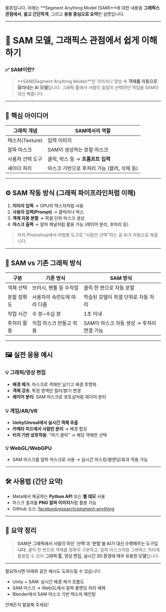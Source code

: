 물론입니다. 아래는 \*\*Segment Anything Model (SAM)\*\*에 대한 내용을 **그래픽스 관점에서**, **쉽고 간단하게**, 그리고 **응용 중심으로 요약**한 설명입니다.

---

# 🎨 SAM 모델, 그래픽스 관점에서 쉽게 이해하기

### ✅ SAM이란?

> \*\*SAM(Segment Anything Model)\*\*은 이미지나 영상 속 **객체를 자동으로 잘라내는 AI 모델**입니다.
> 그래픽 툴에서 사람이 일일이 선택하던 작업을 SAM이 대신 해줍니다.

---

## 🧠 핵심 아이디어

| 그래픽 개념       | SAM에서의 역할                  |
| ------------ | -------------------------- |
| 텍스처(Texture) | 입력 이미지                     |
| 알파 마스크       | SAM이 생성하는 분할 마스크           |
| 사용자 선택 도구    | 클릭, 박스 등 → **프롬프트 입력**     |
| 셰이더 처리       | 마스크 기반으로 후처리 가능 (블러, 삭제 등) |

---

## ⚙️ SAM 작동 방식 (그래픽 파이프라인처럼 이해)

1. **이미지 입력** → GPU의 텍스처처럼 사용
2. **사용자 입력(Prompt)** → 클릭이나 박스
3. **객체 자동 분할** → 픽셀 단위 마스크 생성
4. **마스크 출력** → 알파 채널처럼 활용 가능 (레이어 분리, 후처리 등)

> 마치 Photoshop에서 마법봉 도구로 "사람만 선택"하는 걸 AI가 자동으로 해줍니다.

---

## 🧩 SAM vs 기존 그래픽 방식

| 구분     | 기존 방식           | SAM 방식                     |
| ------ | --------------- | -------------------------- |
| 객체 선택  | 브러시, 펜툴 등 수작업   | 클릭 한 번으로 자동 분할             |
| 분할 정확도 | 사용자의 숙련도에 따라 다름 | 학습된 모델이 픽셀 단위로 자동 처리       |
| 작업 시간  | 수 분\~수십 분       | 1초 이내                      |
| 후처리 활용 | 직접 마스크 만들고 적용   | SAM이 마스크 자동 생성 → 후처리 연결 가능 |

---

## 🖼️ 실전 응용 예시

### 💡 그래픽/영상 편집

* **배경 제거**: 마스크로 객체만 남기고 배경 투명화
* **객체 강조**: 특정 영역만 컬러/밝기 변경
* **레이어 분리**: SAM 마스크로 포토샵처럼 레이어 분리

### 💡 게임/AR/VR

* **Unity/Unreal에서 실시간 객체 추출**
* **카메라 피드에서 사람만 분리** → 배경 합성
* **터치 기반 상호작용**: "여기 클릭" → 해당 객체만 선택

### 💡 WebGL/WebGPU

* SAM 마스크를 알파 마스크로 사용 →
  실시간 마스킹/블렌딩/효과 적용 가능

---

## 🛠️ 사용법 (간단 요약)

* Meta에서 제공하는 **Python API** 또는 **웹 데모** 사용
* 마스크 결과를 **PNG 알파 이미지**처럼 활용 가능
* GitHub 소스: [facebookresearch/segment-anything](https://github.com/facebookresearch/segment-anything)

---

## 📌 요약 정리

> **SAM은 그래픽에서 사람이 하던 ‘선택’과 ‘분할’을 AI가 대신 수행해주는 도구입니다.**
> 클릭 한 번으로 객체를 정확히 구분하고, 알파 마스크처럼 그래픽스 처리에 활용할 수 있어 **그래픽 툴, 영상 편집, 실시간 3D 환경에 매우 유용한 모델**입니다.

---

필요하시면 아래와 같은 예시도 도와드릴 수 있습니다:

* Unity + SAM: 실시간 배경 제거 흐름도
* SAM 마스크 → WebGL에서 알파 블렌딩 처리 예제
* Blender에서 SAM 마스크 기반 텍스처 페인팅

언제든지 말씀해 주세요!

